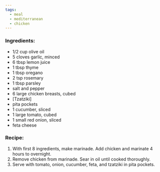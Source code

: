 ```yaml
---
tags:
  - meal
  - mediterranean
  - chicken
---
```

### Ingredients:
- 1/2 cup olive oil 
- 5 cloves garlic, minced 
- 6 tbsp lemon juice
- 1 tbsp thyme
- 1 tbsp oregano
- 2 tsp rosemary
- 1 tbsp parsley
- salt and pepper
- 6 large chicken breasts, cubed
- [Tzatziki]
- pita pockets
- 1 cucumber, sliced
- 1 large tomato, cubed
- 1 small red onion, sliced
- feta cheese

### Recipe:
1. With first 8 ingredients, make marinade. Add  chicken and marinate 4 hours to overnight. 
2. Remove chicken from marinade. Sear in oil until cooked thoroughly. 
3. Serve with tomato, onion, cucumber, feta, and tzatziki in pita pockets. 